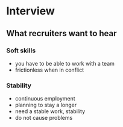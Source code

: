 # Interview

## What recruiters want to hear

### Soft skills
- you have to be able to work with a team 
- frictionless when in conflict

### Stability
- continuous employment
- planning to stay a longer
- need a stable work, stability
- do not cause problems
